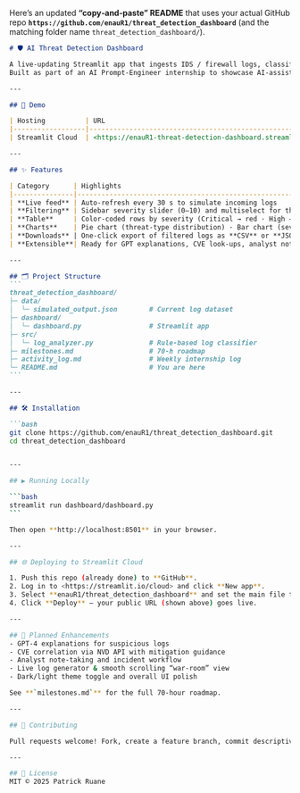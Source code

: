 Here’s an updated **“copy‑and‑paste” README** that uses your actual GitHub repo
**`https://github.com/enauR1/threat_detection_dashboard`**
(and the matching folder name `threat_detection_dashboard/`).

````markdown
# 🛡️ AI Threat Detection Dashboard

A live‑updating Streamlit app that ingests IDS / firewall logs, classifies threats, and visualises them with interactive filters and charts.  
Built as part of an AI Prompt‑Engineer internship to showcase AI‑assisted cybersecurity analytics.

---

## 🚀 Demo

| Hosting          | URL                                                                                                                     |
|------------------|-------------------------------------------------------------------------------------------------------------------------|
| Streamlit Cloud  | <https://enauR1-threat-detection-dashboard.streamlit.app> 

---

## ✨ Features

| Category      | Highlights                                                                                         |
|---------------|-----------------------------------------------------------------------------------------------------|
| **Live feed** | Auto‑refresh every 30 s to simulate incoming logs                                                   |
| **Filtering** | Sidebar severity slider (0–10) and multiselect for threat types                                     |
| **Table**     | Color‑coded rows by severity (Critical → red · High → yellow · Medium → blue · Low → green)         |
| **Charts**    | Pie chart (threat‑type distribution) · Bar chart (severity counts)                                  |
| **Downloads** | One‑click export of filtered logs as **CSV** or **JSON**                                            |
| **Extensible**| Ready for GPT explanations, CVE look‑ups, analyst notes, live log streaming, etc.                   |

---

## 🗂️ Project Structure
```
threat_detection_dashboard/
├─ data/
│  └─ simulated_output.json        # Current log dataset
├─ dashboard/
│  └─ dashboard.py                 # Streamlit app
├─ src/
│  └─ log_analyzer.py              # Rule‑based log classifier
├─ milestones.md                   # 70‑h roadmap
├─ activity_log.md                 # Weekly internship log
└─ README.md                       # You are here
```

---

## 🛠️ Installation

```bash
git clone https://github.com/enauR1/threat_detection_dashboard.git
cd threat_detection_dashboard


---

## ▶️ Running Locally

```bash
streamlit run dashboard/dashboard.py
```

Then open **http://localhost:8501** in your browser.

---

## 🌐 Deploying to Streamlit Cloud

1. Push this repo (already done) to **GitHub**.  
2. Log in to <https://streamlit.io/cloud> and click **New app**.  
3. Select **enauR1/threat_detection_dashboard** and set the main file to `dashboard/dashboard.py`.  
4. Click **Deploy** – your public URL (shown above) goes live.

---

## 🔮 Planned Enhancements
- GPT‑4 explanations for suspicious logs
- CVE correlation via NVD API with mitigation guidance
- Analyst note‑taking and incident workflow
- Live log generator & smooth scrolling “war‑room” view
- Dark/light theme toggle and overall UI polish

See **`milestones.md`** for the full 70‑hour roadmap.

---

## 👥 Contributing

Pull requests welcome! Fork, create a feature branch, commit descriptive messages, and open a PR.

---

## 📝 License
MIT © 2025 Patrick Ruane
````
